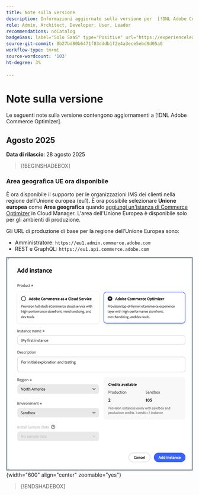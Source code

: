 ```yaml
---
title: Note sulla versione
description: Informazioni aggiornate sulla versione per  [!DNL Adobe Commerce Optimizer].
role: Admin, Architect, Developer, User, Leader
recommendations: noCatalog
badgeSaas: label="Solo SaaS" type="Positive" url="https://experienceleague.adobe.com/it/docs/commerce/user-guides/product-solutions" tooltip="Applicabile solo ai progetti Adobe Commerce as a Cloud Service e Adobe Commerce Optimizer (infrastruttura SaaS gestita da Adobe)."
source-git-commit: 0b27bd80b6471f83dddb1f2e4a3ece5ebd9d05a0
workflow-type: tm+mt
source-wordcount: '103'
ht-degree: 3%

---
```


# Note sulla versione

Le seguenti note sulla versione contengono aggiornamenti a [!DNL Adobe Commerce Optimizer].

## Agosto 2025

**Data di rilascio**: 28 agosto 2025

>[!BEGINSHADEBOX]

### Area geografica UE ora disponibile

È ora disponibile il supporto per le organizzazioni IMS dei clienti nella regione dell’Unione europea (eu1). È ora possibile selezionare **Unione europea** come **Area geografica** quando [aggiungi un&#39;istanza di Commerce Optimizer](./get-started.md#step-1-create-an-instance) in Cloud Manager. L&#39;area dell&#39;Unione Europea è disponibile solo per gli ambienti di produzione.

Gli URL di produzione di base per la regione dell’Unione Europea sono:

* Amministratore: `https://eu1.admin.commerce.adobe.com`
* REST e GraphQL: `https://eu1.api.commerce.adobe.com`

![crea istanza](./assets/create-instance.png){width="600" align="center" zoomable="yes"}

>[!ENDSHADEBOX]
